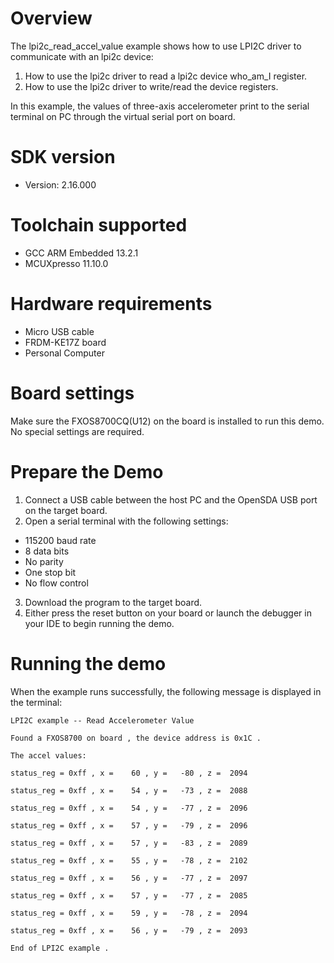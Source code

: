 Overview
========
The lpi2c_read_accel_value example shows how to use LPI2C driver to communicate with an lpi2c device:

 1. How to use the lpi2c driver to read a lpi2c device who_am_I register.
 2. How to use the lpi2c driver to write/read the device registers.

In this example, the values of three-axis accelerometer print to the serial terminal on PC through
the virtual serial port on board.

SDK version
===========
- Version: 2.16.000

Toolchain supported
===================
- GCC ARM Embedded  13.2.1
- MCUXpresso  11.10.0

Hardware requirements
=====================
- Micro USB cable
- FRDM-KE17Z board
- Personal Computer

Board settings
==============
Make sure the FXOS8700CQ(U12) on the board is installed to run this demo.
No special settings are required.

Prepare the Demo
================
1.  Connect a USB cable between the host PC and the OpenSDA USB port on the target board.
2.  Open a serial terminal with the following settings:
   - 115200 baud rate
   - 8 data bits
   - No parity
   - One stop bit
   - No flow control
3. Download the program to the target board.
4. Either press the reset button on your board or launch the debugger in your IDE to begin running the demo.

Running the demo
================
When the example runs successfully, the following message is displayed in the terminal:

~~~~~~~~~~~~~~~~~~~~~
LPI2C example -- Read Accelerometer Value

Found a FXOS8700 on board , the device address is 0x1C .

The accel values:

status_reg = 0xff , x =    60 , y =   -80 , z =  2094

status_reg = 0xff , x =    54 , y =   -73 , z =  2088

status_reg = 0xff , x =    54 , y =   -77 , z =  2096

status_reg = 0xff , x =    57 , y =   -79 , z =  2096

status_reg = 0xff , x =    57 , y =   -83 , z =  2089

status_reg = 0xff , x =    55 , y =   -78 , z =  2102

status_reg = 0xff , x =    56 , y =   -77 , z =  2097

status_reg = 0xff , x =    57 , y =   -77 , z =  2085

status_reg = 0xff , x =    59 , y =   -78 , z =  2094

status_reg = 0xff , x =    56 , y =   -79 , z =  2093

End of LPI2C example .
~~~~~~~~~~~~~~~~~~~~~
